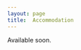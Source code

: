 ```yaml
---
layout: page
title:  Accommodation
---
```


Available soon.

<!---
You will stay in 4-bed dorms including breakfast at the [Generator Hostel](https://staygenerator.com/hostels/amsterdam?lang=en-GB) which is located in the beautiful [Oosterpark](https://en.wikipedia.org/wiki/Oosterpark_(Amsterdam)). The workshop venue at the Amsterdam Institute of Advanced Studies (IAS) can be reached from the hostel walking (30min) or with tram 14 (15min).

<img src="/assets/image23/generator1.jpg" width="80%" />

<img src="/assets/image23/generator2.jpg" width="80%" />

<img src="/assets/image23/generator3.png" width="80%" />
-->